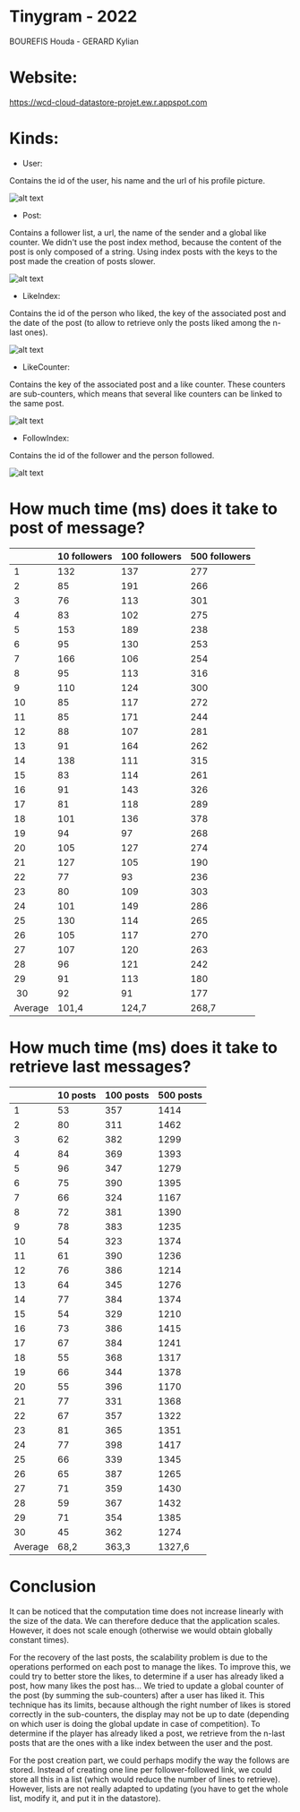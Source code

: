 # Tinygram - 2022

BOUREFIS Houda - GERARD Kylian

# Website:

https://wcd-cloud-datastore-projet.ew.r.appspot.com

# Kinds:

- User:

Contains the id of the user, his name and the url of his profile picture.

![alt text](https://github.com/Bobinho44/-PROJET_WCD_M1/blob/master/resources/User.png?raw=true)

- Post:

Contains a follower list, a url, the name of the sender and a global like counter. We didn't use the post index method, because the content of the post is only composed of a string. Using index posts with the keys to the post made the creation of posts slower.


![alt text](https://github.com/Bobinho44/-PROJET_WCD_M1/blob/master/resources/Post.png?raw=true)

- LikeIndex:

Contains the id of the person who liked, the key of the associated post and the date of the post (to allow to retrieve only the posts liked among the n-last ones).

![alt text](https://github.com/Bobinho44/-PROJET_WCD_M1/blob/master/resources/LikeIndex.png?raw=true)

- LikeCounter:
 
Contains the key of the associated post and a like counter. These counters are sub-counters, which means that several like counters can be linked to the same post.

![alt text](https://github.com/Bobinho44/-PROJET_WCD_M1/blob/master/resources/LikeCounter.png?raw=true)

- FollowIndex:
 
Contains the id of the follower and the person followed.

![alt text](https://github.com/Bobinho44/-PROJET_WCD_M1/blob/master/resources/FollowIndex.png?raw=true)

# How much time (ms) does it take to post of message?


|            | 10 followers  | 100 followers | 500 followers |
|------------|---------------|---------------|---------------|
| 1 | 132      |      137      |      277      |
| 2	| 85 |	191 |	266 |
| 3	| 76	| 113	|301 | 
| 4	| 83	| 102	|275 | 
| 5	| 153	 |189	|238 |
| 6	| 95	| 130	|253 |
| 7	| 166	| 106 |	254 |
| 8	| 95	| 113	| 316 |
| 9	| 110	| 124	| 300 |
| 10 | 85	| 117	| 272 |
| 11	| 85	| 171	| 244 |
| 12	| 88	| 107	| 281|
| 13	| 91	| 164	| 262|
| 14	| 138 |	111	| 315|
| 15	| 83	| 114	| 261|
| 16	| 91	| 143	| 326|
| 17	| 81	| 118	| 289|
| 18	| 101	| 136	| 378|
| 19	| 94	| 97	| 268|
| 20	| 105	| 127	| 274|
| 21	| 127	| 105	| 190|
| 22	| 77 |	93	| 236|
| 23	| 80	| 109	| 303|
| 24	| 101	| 149	| 286|
| 25	| 130	| 114	| 265|
| 26	| 105	| 117	| 270|
| 27	| 107	| 120	| 263|
| 28	| 96	| 121	| 242|
| 29	| 91	| 113	| 180|
| 30	| 92	| 91	| 177|
| Average	|101,4 |	124,7 |	268,7 |

# How much time (ms) does it take to retrieve last messages?


|            | 10 posts  | 100 posts | 500 posts |
|------------|---------------|---------------|---------------|
|1|	53|	357|	1414|
|2	|80	|311	|1462|
|3	|62	|382	|1299|
|4	|84	|369	|1393|
|5	|96	|347	|1279|
|6	|75	|390	|1395|
|7	|66	|324	|1167|
|8	|72	|381	|1390|
|9	|78	|383	|1235|
|10	|54	|323	|1374|
|11	|61	|390	|1236|
|12	|76	|386	|1214|
|13	|64	|345	|1276|
|14	|77	|384	|1374|
|15	|54	|329	|1210|
|16	|73	|386	|1415|
|17	|67	|384	|1241|
|18	|55	|368	|1317|
|19	|66	|344	|1378|
|20	|55	|396	|1170|
|21	|77	|331	|1368|
|22	|67	|357	|1322|
|23	|81	|365	|1351|
|24	|77	|398	|1417|
|25	|66	|339	|1345|
|26	|65	|387	|1265|
|27	|71	|359	|1430|
|28	|59	|367	|1432|
|29	|71	|354	|1385|
|30	|45	|362	|1274|
|Average	|68,2	|363,3	|1327,6|

# Conclusion

It can be noticed that the computation time does not increase linearly with the size of the data. We can therefore deduce that the application scales. However, it does not scale enough (otherwise we would obtain globally constant times). 

For the recovery of the last posts, the scalability problem is due to the operations performed on each post to manage the likes. To improve this, we could try to better store the likes, to determine if a user has already liked a post, how many likes the post has...  We tried to update a global counter of the post (by summing the sub-counters) after a user has liked it. This technique has its limits, because although the right number of likes is stored correctly in the sub-counters, the display may not be up to date (depending on which user is doing the global update in case of competition).
To determine if the player has already liked a post, we retrieve from the n-last posts that are the ones with a like index between the user and the post.

For the post creation part, we could perhaps modify the way the follows are stored. Instead of creating one line per follower-followed link, we could store all this in a list (which would reduce the number of lines to retrieve). However, lists are not really adapted to updating (you have to get the whole list, modify it, and put it in the datastore).
